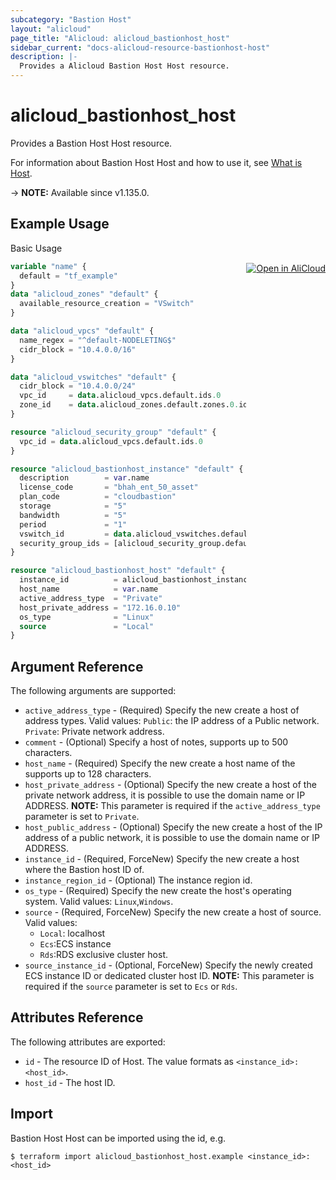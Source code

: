 ```yaml
---
subcategory: "Bastion Host"
layout: "alicloud"
page_title: "Alicloud: alicloud_bastionhost_host"
sidebar_current: "docs-alicloud-resource-bastionhost-host"
description: |-
  Provides a Alicloud Bastion Host Host resource.
---
```


# alicloud_bastionhost_host

Provides a Bastion Host Host resource.

For information about Bastion Host Host and how to use it, see [What is Host](https://www.alibabacloud.com/help/en/doc-detail/201330.htm).

-> **NOTE:** Available since v1.135.0.

## Example Usage
<div class="oics-button" style="float: right;margin: 0 0 -40px 0;">
  <a href="https://api.aliyun.com/api-tools/terraform?resource=alicloud_bastionhost_host&exampleId=4ca63422-dd8c-93bf-845f-e113fe2731b3b8ed1b24&activeTab=example&spm=docs.r.bastionhost_host.0.4ca63422dd" target="_blank">
    <img alt="Open in AliCloud" src="https://img.alicdn.com/imgextra/i1/O1CN01hjjqXv1uYUlY56FyX_!!6000000006049-55-tps-254-36.svg" style="max-height: 44px; margin: 32px auto; max-width: 100%;">
  </a>
</div>

Basic Usage

```terraform
variable "name" {
  default = "tf_example"
}
data "alicloud_zones" "default" {
  available_resource_creation = "VSwitch"
}

data "alicloud_vpcs" "default" {
  name_regex = "^default-NODELETING$"
  cidr_block = "10.4.0.0/16"
}

data "alicloud_vswitches" "default" {
  cidr_block = "10.4.0.0/24"
  vpc_id     = data.alicloud_vpcs.default.ids.0
  zone_id    = data.alicloud_zones.default.zones.0.id
}

resource "alicloud_security_group" "default" {
  vpc_id = data.alicloud_vpcs.default.ids.0
}

resource "alicloud_bastionhost_instance" "default" {
  description        = var.name
  license_code       = "bhah_ent_50_asset"
  plan_code          = "cloudbastion"
  storage            = "5"
  bandwidth          = "5"
  period             = "1"
  vswitch_id         = data.alicloud_vswitches.default.ids[0]
  security_group_ids = [alicloud_security_group.default.id]
}

resource "alicloud_bastionhost_host" "default" {
  instance_id          = alicloud_bastionhost_instance.default.id
  host_name            = var.name
  active_address_type  = "Private"
  host_private_address = "172.16.0.10"
  os_type              = "Linux"
  source               = "Local"
}
```

## Argument Reference

The following arguments are supported:

* `active_address_type` - (Required) Specify the new create a host of address types. Valid values: `Public`: the IP address of a Public network. `Private`: Private network address.
* `comment` - (Optional) Specify a host of notes, supports up to 500 characters.
* `host_name` - (Required) Specify the new create a host name of the supports up to 128 characters.
* `host_private_address` - (Optional) Specify the new create a host of the private network address, it is possible to use the domain name or IP ADDRESS. **NOTE:**  This parameter is required if the `active_address_type` parameter is set to `Private`.
* `host_public_address` - (Optional) Specify the new create a host of the IP address of a public network, it is possible to use the domain name or IP ADDRESS.
* `instance_id` - (Required, ForceNew) Specify the new create a host where the Bastion host ID of.
* `instance_region_id` - (Optional) The instance region id.
* `os_type` - (Required) Specify the new create the host's operating system. Valid values: `Linux`,`Windows`.
* `source` - (Required, ForceNew) Specify the new create a host of source. Valid values: 
  * `Local`: localhost 
  * `Ecs`:ECS instance 
  * `Rds`:RDS exclusive cluster host.
* `source_instance_id` - (Optional, ForceNew) Specify the newly created ECS instance ID or dedicated cluster host ID. **NOTE:** This parameter is required if the `source` parameter is set to `Ecs` or `Rds`.

## Attributes Reference

The following attributes are exported:

* `id` - The resource ID of Host. The value formats as `<instance_id>:<host_id>`.
* `host_id` - The host ID.

## Import

Bastion Host Host can be imported using the id, e.g.

```shell
$ terraform import alicloud_bastionhost_host.example <instance_id>:<host_id>
```

